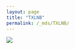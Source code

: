 ```yaml
---
layout: page
title: "TXLNB"
permalink: /_mds/TXLNB/
---
```


![](../../algns0/5HSAA115309_aln_report.png?raw=true)